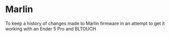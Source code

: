 # Marlin
To keep a history of changes made to Marlin firmware in an attempt to get it working with an Ender 5 Pro and BLTOUCH

